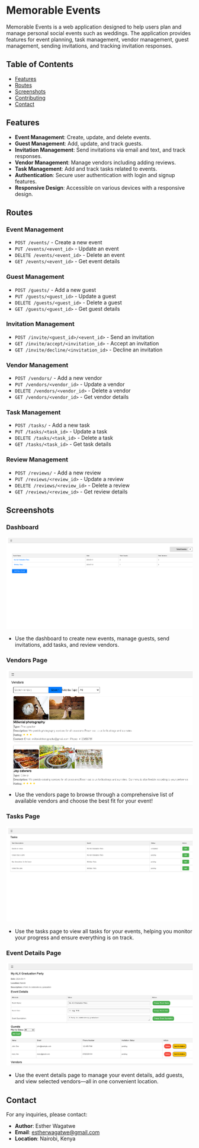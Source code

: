 # Memorable Events

Memorable Events is a web application designed to help users plan and manage personal social events such as weddings. The application provides features for event planning, task management, vendor management, guest management, sending invitations, and tracking invitation responses.

## Table of Contents

- [Features](#features)
- [Routes](#routes)
- [Screenshots](#screenshots)
- [Contributing](#contributing)
- [Contact](#contact)

## Features

- **Event Management**: Create, update, and delete events.
- **Guest Management**: Add, update, and track guests.
- **Invitation Management**: Send invitations via email and text, and track responses.
- **Vendor Management**: Manage vendors including adding reviews.
- **Task Management**: Add and track tasks related to events.
- **Authentication**: Secure user authentication with login and signup features.
- **Responsive Design**: Accessible on various devices with a responsive design.

## Routes

### Event Management

- `POST /events/` - Create a new event
- `PUT /events/<event_id>` - Update an event
- `DELETE /events/<event_id>` - Delete an event
- `GET /events/<event_id>` - Get event details

### Guest Management

- `POST /guests/` - Add a new guest
- `PUT /guests/<guest_id>` - Update a guest
- `DELETE /guests/<guest_id>` - Delete a guest
- `GET /guests/<guest_id>` - Get guest details

### Invitation Management

- `POST /invite/<guest_id>/<event_id>` - Send an invitation
- `GET /invite/accept/<invitation_id>` - Accept an invitation
- `GET /invite/decline/<invitation_id>` - Decline an invitation

### Vendor Management

- `POST /vendors/` - Add a new vendor
- `PUT /vendors/<vendor_id>` - Update a vendor
- `DELETE /vendors/<vendor_id>` - Delete a vendor
- `GET /vendors/<vendor_id>` - Get vendor details

### Task Management

- `POST /tasks/` - Add a new task
- `PUT /tasks/<task_id>` - Update a task
- `DELETE /tasks/<task_id>` - Delete a task
- `GET /tasks/<task_id>` - Get task details

### Review Management

- `POST /reviews/` - Add a new review
- `PUT /reviews/<review_id>` - Update a review
- `DELETE /reviews/<review_id>` - Delete a review
- `GET /reviews/<review_id>` - Get review details

## Screenshots

### Dashboard
![Dashboard](static/images/dashboard_screenshot.png)
- Use the dashboard to create new events, manage guests, send invitations, add tasks, and review vendors.

### Vendors Page
![Vendors Page](static/images/vendors_screenshot.png)
- Use the vendors page to browse through a comprehensive list of available vendors and choose the best fit for your event!

### Tasks Page
![Tasks Page](static/images/tasks_screenshot.png)
- Use the tasks page to view all tasks for your events, helping you monitor your progress and ensure everything is on track.

### Event Details Page
![Event Details Page](static/images/event_details_screenshot.png)
- Use the event details page to manage your event details, add guests, and view selected vendors—all in one convenient location.

## Contact

For any inquiries, please contact:
- **Author**: Esther Wagatwe
- **Email**: estherwagatwe@gmail.com
- **Location**: Nairobi, Kenya
